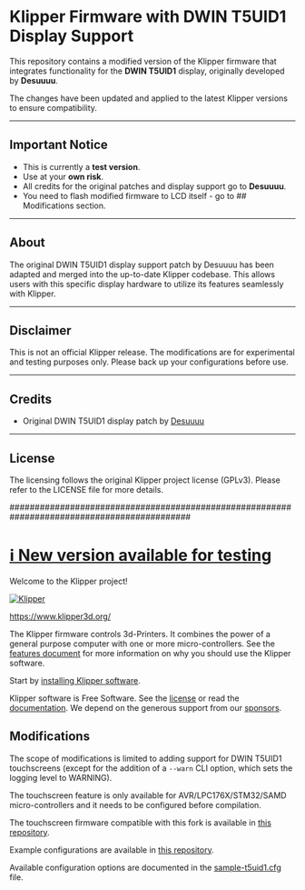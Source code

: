 # Klipper Firmware with DWIN T5UID1 Display Support

This repository contains a modified version of the Klipper firmware that integrates functionality for the **DWIN T5UID1** display, originally developed by **Desuuuu**.

The changes have been updated and applied to the latest Klipper versions to ensure compatibility.

---

## Important Notice

- This is currently a **test version**.
- Use at your **own risk**.
- All credits for the original patches and display support go to **Desuuuu**.
- You need to flash modified firmware to LCD itself - go to ## Modifications section.

---

## About

The original DWIN T5UID1 display support patch by Desuuuu has been adapted and merged into the up-to-date Klipper codebase. This allows users with this specific display hardware to utilize its features seamlessly with Klipper.

---

## Disclaimer

This is not an official Klipper release. The modifications are for experimental and testing purposes only. Please back up your configurations before use.

---

## Credits

- Original DWIN T5UID1 display patch by [Desuuuu](https://github.com/Desuuuu)

---

## License

The licensing follows the original Klipper project license (GPLv3). Please refer to the LICENSE file for more details.


############################################################################################
# [ℹ️ New version available for testing](https://github.com/Desuuuu/klipper/discussions/74)

Welcome to the Klipper project!

[![Klipper](docs/img/klipper-logo-small.png)](https://www.klipper3d.org/)

https://www.klipper3d.org/

The Klipper firmware controls 3d-Printers. It combines the power of a
general purpose computer with one or more micro-controllers. See the
[features document](https://www.klipper3d.org/Features.html) for more
information on why you should use the Klipper software.

Start by [installing Klipper software](https://www.klipper3d.org/Installation.html).

Klipper software is Free Software. See the [license](COPYING) or read
the [documentation](https://www.klipper3d.org/Overview.html). We
depend on the generous support from our
[sponsors](https://www.klipper3d.org/Sponsors.html).

## Modifications

The scope of modifications is limited to adding support for DWIN T5UID1
touchscreens (except for the addition of a `--warn` CLI option, which sets the
logging level to WARNING).

The touchscreen feature is only available for AVR/LPC176X/STM32/SAMD
micro-controllers and it needs to be configured before compilation.

The touchscreen firmware compatible with this fork is available in
[this repository](https://github.com/Desuuuu/DGUS-reloaded-Klipper).

Example configurations are available in
[this repository](https://github.com/Desuuuu/DGUS-reloaded-Klipper-config).

Available configuration options are documented in the
[sample-t5uid1.cfg](/config/sample-t5uid1.cfg) file.
